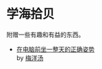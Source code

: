 #	学海拾贝

附赠一些有趣和有益的东西。

*	[在电脑前坐一整天的正确姿势](https://zhuanlan.zhihu.com/p/20707535?refer=marinemicrobiology)  
	by [梅洋汤](https://www.zhihu.com/people/teeny-tiny)

